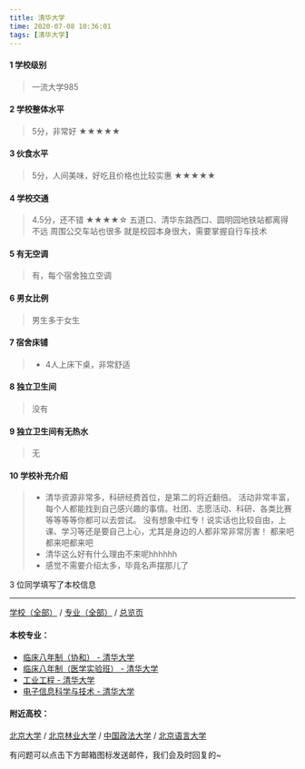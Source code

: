```yaml
---
title: 清华大学
time: 2020-07-08 10:36:01
tags: [清华大学]
---
```

#### 1 学校级别
> 一流大学985


#### 2 学校整体水平
> 5分，非常好
★★★★★


#### 3 伙食水平
>  5分，人间美味，好吃且价格也比较实惠
★★★★★



#### 4 学校交通
> 4.5分，还不错
★★★★☆
五道口、清华东路西口、圆明园地铁站都离得不远
周围公交车站也很多
就是校园本身很大，需要掌握自行车技术


#### 5 有无空调
> 有，每个宿舍独立空调


#### 6 男女比例
> 男生多于女生


#### 7 宿舍床铺
> - 4人上床下桌，非常舒适
 

#### 8 独立卫生间
> 没有


#### 9 独立卫生间有无热水
> 无


#### 10 学校补充介绍
> - 清华资源非常多，科研经费首位，是第二的将近翻倍。
活动非常丰富，每个人都能找到自己感兴趣的事情。社团、志愿活动、科研、各类比赛等等等等你都可以去尝试。
没有想象中红专！说实话也比较自由，上课、学习等还是要自己上心，尤其是身边的人都非常非常厉害！
都来吧都来吧都来吧
> - 清华这么好有什么理由不来呢hhhhhh
> - 感觉不需要介绍太多，毕竟名声摆那儿了
 
3 位同学填写了本校信息

***
[学校（全部）](https://univgo.github.io/2020/07/09/学校汇总页) / [专业（全部）](https://univgo.github.io/2020/07/09/专业汇总页) / [总览页](https://univgo.github.io/2020/07/09/总览)
#### 本校专业：
- [临床八年制（协和） - 清华大学](https://univgo.github.io/2020/07/14/%E4%B8%B4%E5%BA%8A%E5%85%AB%E5%B9%B4%E5%88%B6%EF%BC%88%E5%8D%8F%E5%92%8C%EF%BC%89-%20%E6%B8%85%E5%8D%8E%E5%A4%A7%E5%AD%A6/)
- [临床八年制（医学实验班） - 清华大学](https://univgo.github.io/2020/07/14/%E4%B8%B4%E5%BA%8A%E5%85%AB%E5%B9%B4%E5%88%B6%EF%BC%88%E5%8C%BB%E5%AD%A6%E5%AE%9E%E9%AA%8C%E7%8F%AD%EF%BC%89-%20%E6%B8%85%E5%8D%8E%E5%A4%A7%E5%AD%A6/)
- [工业工程 - 清华大学](https://univgo.github.io/2020/07/08/工业工程%20-%20清华大学)
- [电子信息科学与技术 - 清华大学](https://univgo.github.io/2020/07/08/电子信息科学与技术%20-%20清华大学)


#### 附近高校：
[北京大学](https://univgo.github.io/2020/07/08/北京大学) / [北京林业大学](https://univgo.github.io/2020/07/08/北京林业大学) / [中国政法大学](https://univgo.github.io/2020/07/08/中国政法大学) / [北京语言大学](https://univgo.github.io/2020/07/08/北京语言大学)


有问题可以点击下方邮箱图标发送邮件，我们会及时回复的~
